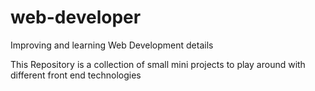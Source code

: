 # web-developer
Improving and learning Web Development details

This Repository is a collection of small mini projects to play around with different front end technologies
